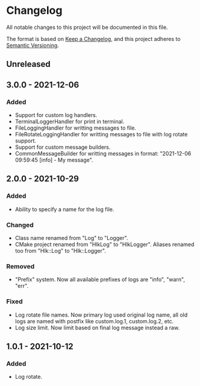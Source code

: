 # Changelog
All notable changes to this project will be documented in this file.

The format is based on [Keep a Changelog](https://keepachangelog.com/en/1.0.0/),
and this project adheres to [Semantic Versioning](https://semver.org/spec/v2.0.0.html).

## Unreleased

## 3.0.0 - 2021-12-06

### Added
- Support for custom log handlers.
- TerminalLoggerHandler for print in terminal.
- FileLoggingHandler for writting messages to file.
- FileRotateLoggingHandler for writting messages to file with log rotate support.
- Support for custom message builders.
- CommonMessageBuilder for writting messages in format: "2021-12-06 09:59:45 [info] - My message".

## 2.0.0 - 2021-10-29
### Added
- Ability to specify a name for the log file.

### Changed
- Class name renamed from "Log" to "Logger".
- CMake project renamed from "HlkLog" to "HlkLogger". Aliases renamed too from "Hlk::Log" to "Hlk::Logger".

### Removed
- "Prefix" system. Now all available prefixes of logs are "info", "warn", "err".

### Fixed
- Log rotate file names. Now primary log used original log name, all old logs are named with postfix like custom.log.1, custom.log.2, etc.
- Log size limit. Now limit based on final log message instead a raw.

## 1.0.1 - 2021-10-12
### Added

- Log rotate.